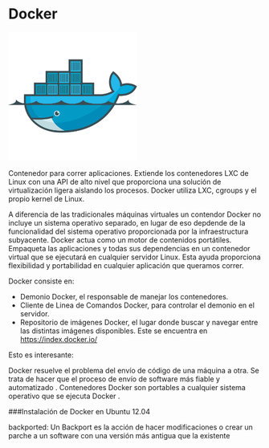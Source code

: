 Docker
======

![Imagen1](docker.png)

Contenedor para correr aplicaciones. Extiende los contenedores LXC de Linux con una API de alto nivel que proporciona una solución de virtualización ligera aislando los procesos.
Docker utiliza LXC, cgroups y el propio kernel de Linux.

A diferencia de las tradicionales máquinas virtuales un contendor Docker no incluye un sistema operativo separado, en lugar de eso depdende de la funcionalidad del sistema operativo proporcionada por la infraestructura subyacente. Docker actua como un motor de contenidos portátiles. Empaqueta las aplicaciones y todas sus dependencias en un contenedor virtual que se ejecutará en cualquier servidor Linux. Esta ayuda proporciona flexibilidad y portabilidad en cualquier aplicación que queramos correr.

Docker consiste en:

 * Demonio Docker, el responsable de manejar los contenedores.
 * Cliente de Linea de Comandos Docker, para controlar el demonio en el servidor.
 * Repositorio de imágenes Docker, el lugar donde buscar y navegar entre las distintas imágenes disponibles. Este se encuentra en https://index.docker.io/


Esto es interesante:

Docker resuelve el problema del envío de código de una máquina a otra. Se trata de hacer que el proceso de envío de software más fiable y automatizado . Contenedores Docker son portables a cualquier sistema operativo que se ejecuta Docker .


###Instalación de Docker en Ubuntu 12.04

backported: Un Backport es la acción de hacer modificaciones o crear un parche a un software con una versión más antigua que la existente